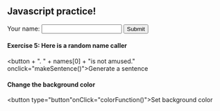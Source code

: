 <!DOCTYPE html>
<body>

<h2>Javascript practice!</h2>

<p>Your name: <input type:"text" id="name">
<button onclick="sayHello()">Submit</button>
</p>

<p id="demo"></p>

<script>
function sayHello(){
var name = document.getElementById("name").value;
if(!name){
alert("Please enter a name");
}
else{
document.getElementById("demo").innerHTML = "Hello " + name + ". How are you?";
}
}
</script>

<h4>Exercise 5: Here is a random name caller</h4>

<button + ". " + names[0] + "is not amused."  onclick="makeSentence()">Generate a sentence</button>
</p>

<p id="demo5"></p>

<script>
function makeSentence(){
var person = {
	names: ["Elise", "Cathy", "Roger", "Thomas", "Zat the cat", "Eric", "Kim", "Claire", "Jen"],
    verbs: ["speaks", "eats", "runs", "walks", "drinks"],
    adverbs: ["slowly", "quickly", "noisily", "nicely"]
    };
    
    var i;
    var text= " ";
    for (i=0; i<person.names.length; i++) {
    
    name=person.names[i];
    verb=person.verbs[Math.floor(Math.random()* person.verbs.length)];
    adv=person.adverbs[Math.floor(Math.random()* person.adverbs.length)];
    
    text += name + " " + verb + " " + adv + ".<br>";
    
    document.getElementById("demo5").innerHTML = text;
    }
    }
</script>

<h4>Change the background color</h4>

<button type="button"onClick="colorFunction()">Set background color</button>

<script>
var colors = ["red", "white"];

function colorFunction() {
	color = colors[Math.floor(Math.random() * colors.length)];
    document.body.style.backgroundColor = color;
    </script>


</body>
</html>
